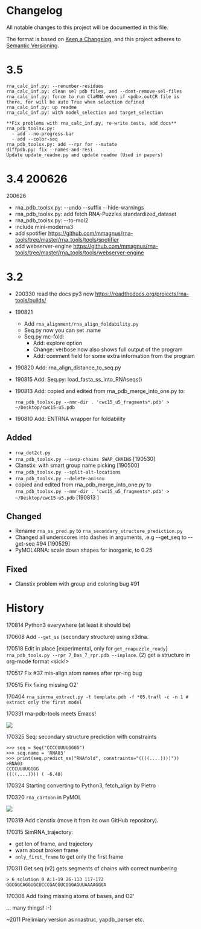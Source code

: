 # Changelog
All notable changes to this project will be documented in this file.

The format is based on [Keep a Changelog](https://keepachangelog.com/en/1.0.0/),
and this project adheres to [Semantic Versioning](https://semver.org/spec/v2.0.0.html).

# 3.5

    rna_calc_inf.py: --renumber-residues
    rna_calc_inf.py: clean sel pdb files, and --dont-remove-sel-files
    rna_calc_inf.py: force to run ClaRNA even if <pdb>.outCR file is there, for will be auto True when selection defined
    rna_calc_inf.py: up readme
    rna_calc_inf.py: with model_selection and target_selection

    **Fix problems with rna_calc_inf.py, re-write tests, add docs**
    rna_pdb_toolsx.py: 
      - add --no-progress-bar
      - add --color-seq
    rna_pdb_toolsx.py: add --rpr for --mutate
    diffpdb.py: fix --names-and-resi
    Update update_readme.py and update readme (Used in papers)

# 3.4 200626

200626

- rna_pdb_toolsx.py: --undo --suffix --hide-warnings
- rna_pdb_toolsx.py: add fetch RNA-Puzzles standardized_dataset
- rna_pdb_toolsx.py: --to-mol2
- include mini-moderna3
- add spotifier https://github.com/mmagnus/rna-tools/tree/master/rna_tools/tools/spotifier 
- add webserver-engine https://github.com/mmagnus/rna-tools/tree/master/rna_tools/tools/webserver-engine 

# 3.2

- 200330 read the docs py3 now https://readthedocs.org/projects/rna-tools/builds/
- 190821
    - Add `rna_alignment/rna_align_foldability.py`
    - Seq.py now you can set .name
    - Seq.py mc-fold:
        - Add: explore option
        - Change: verbose now also shows full output of the program
        - Add: comment field for some extra information from the program
- 190820 Add: rna_align_distance_to_seq.py
- 190815 Add: Seq.py: load_fasta_ss_into_RNAseqs()
- 190813 Add: copied and edited from rna_pdb_merge_into_one.py to:

      rna_pdb_toolsx.py --nmr-dir . 'cwc15_u5_fragments*.pdb' > ~/Desktop/cwc15-u5.pdb

- 190810 Add: ENTRNA wrapper for foldability

## Added

- `rna_dot2ct.py`
- `rna_pdb_toolsx.py --swap-chains SWAP_CHAINS` [190530]
- Clanstix: with smart group name picking [190500]
- `rna_pdb_toolsx.py --split-alt-locations`
- `rna_pdb_toolsx.py --delete-anisou`
- copied and edited from rna_pdb_merge_into_one.py to `rna_pdb_toolsx.py --nmr-dir . 'cwc15_u5_fragments*.pdb' > ~/Desktop/cwc15-u5.pdb` [190813
]

## Changed
- Rename `rna_ss_pred.py` to `rna_secondary_structure_prediction.py`
- Changed all underscores into dashes in arguments, .e.g --get_seq to --get-seq #94 [190529]
- PyMOL4RNA: scale down shapes for inorganic, to 0.25

## Fixed
- Clanstix problem with group and coloring bug #91

# History

170814 Python3 everywhere (at least it should be)

170608 Add `--get_ss` (secondary structure) using x3dna.

170518 Edit in place [experimental, only for `get_rnapuzzle_ready`] `rna_pdb_tools.py --rpr 7_Das_7_rpr.pdb --inplace`. (2) get a structure in org-mode format <sick!>

170517 Fix #37 mis-align atom names after rpr-ing bug

170515 Fix fixing missing O2'

170404	`rna_simrna_extract.py -t template.pdb -f *05.trafl -c -n 1 # extract only the first model`

170331 rna-pdb-tools meets Emacs!

![](docs/pngs/rpt_emacs.png)

170325 Seq: secondary structure prediction with constraints

    >>> seq = Seq("CCCCUUUUGGGG")
    >>> seq.name = 'RNA03'
    >>> print(seq.predict_ss("RNAfold", constraints="((((....))))"))
    >RNA03
    CCCCUUUUGGGG
    ((((....)))) ( -6.40)

170324 Starting converting to Python3, fetch_align by Pietro

170320 `rna_cartoon` in PyMOL

![](docs/pngs/rna_cartoon_small.png)

170319 Add clanstix (move it from its own GitHub repository).

170315 SimRNA_trajectory:
  - get len of frame, and trajectory
  - warn about broken frame
  - `only_first_frame` to get only the first frame

170311 Get seq (v2) gets segments of chains with correct numbering

	> 6_solution_0 A:1-19 26-113 117-172
	GGCGGCAGGUGCUCCCGACGUCGGGAGUUAAAAGGGA

170308 Add fixing missing atoms of bases, and O2'

... many things! :-)

~2011 Prelimiary version as rnastruc, yapdb_parser etc.
